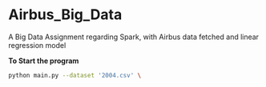 # Airbus_Big_Data
A Big Data Assignment regarding Spark, with Airbus data fetched and linear regression model  


**To Start the program**

```bash
python main.py --dataset '2004.csv' \
```
